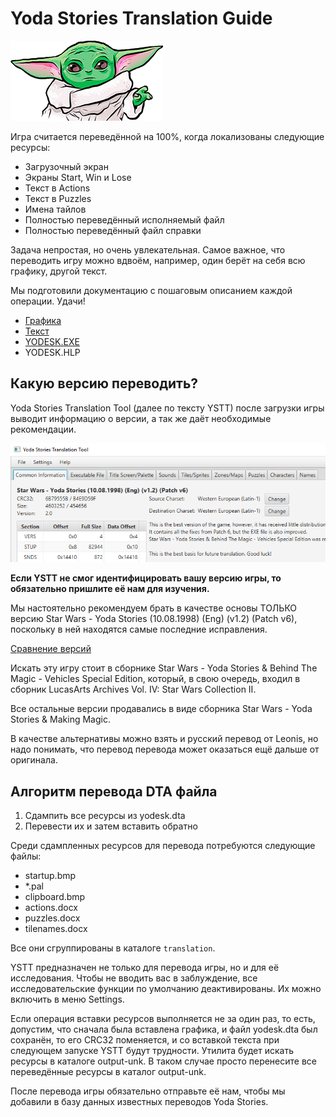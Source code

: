 Yoda Stories Translation Guide
==============================

![](../images/baby-yoda.png)

Игра считается переведённой на 100%, когда локализованы следующие ресурсы: 

* Загрузочный экран
* Экраны Start, Win и Lose
* Текст в Actions
* Текст в Puzzles
* Имена тайлов
* Полностью переведённый исполняемый файл
* Полностью переведённый файл справки

Задача непростая, но очень увлекательная. Самое важное, что переводить игру можно вдвоём, например, один берёт на себя всю графику, другой текст.

Мы подготовили документацию с пошаговым описанием каждой операции. Удачи!

* [Графика](graphics-translation-guide.md)
* [Текст](text-translation-guide.md)
* [YODESK.EXE](exe-translation-guide.md)
* YODESK.HLP

## Какую версию переводить?

Yoda Stories Translation Tool (далее по тексту YSTT) после загрузки игры выводит информацию о версии, а так же даёт необходимые рекомендации.

![](../images/gui-common.png)

**Если YSTT не смог идентифицировать вашу версию игры, то обязательно пришлите её нам для изучения.**

Мы настоятельно рекомендуем брать в качестве основы ТОЛЬКО версию Star Wars - Yoda Stories (10.08.1998) (Eng) (v1.2) (Patch v6),
поскольку в ней находятся самые последние исправления.

[Сравнение версий](documents/comparison.md)

Искать эту игру стоит в сборнике Star Wars - Yoda Stories & Behind The Magic - Vehicles Special Edition, который,
в свою очередь, входил в сборник LucasArts Archives Vol. IV: Star Wars Collection II.

Все остальные версии продавались в виде сборника Star Wars - Yoda Stories & Making Magic.

В качестве альтернативы можно взять и русский перевод от Leonis, но надо понимать, что перевод перевода может
оказаться ещё дальше от оригинала.

## Алгоритм перевода DTA файла

1. Сдампить все ресурсы из yodesk.dta
2. Перевести их и затем вставить обратно

Среди сдампленных ресурсов для перевода потребуются следующие файлы:

* startup.bmp
* *.pal
* clipboard.bmp
* actions.docx
* puzzles.docx
* tilenames.docx

Все они сгруппированы в каталоге `translation`.

YSTT предназначен не только для перевода игры, но и для её исследования. Чтобы не вводить вас в заблуждение, 
все исследовательские функции по умолчанию деактивированы. Их можно включить в меню Settings.

Если операция вставки ресурсов выполняется не за один раз, то есть, допустим, что сначала была вставлена графика, и файл
yodesk.dta был сохранён, то его CRC32 поменяется, и со вставкой текста при следующем запуске YSTT будут трудности. 
Утилита будет искать ресурсы в каталоге output-unk.
В таком случае просто перенесите все переведённые ресурсы в каталог output-unk.

После перевода игры обязательно отправьте её нам, чтобы мы добавили в базу данных известных переводов Yoda Stories.
